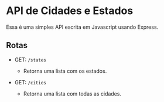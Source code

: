 # API de Cidades e Estados

Essa é uma simples API escrita em Javascript usando Express.

## Rotas

- GET: `/states`
  - Retorna uma lista com os estados.

- GET: `/cities`
  - Retorna uma lista com todas as cidades.

